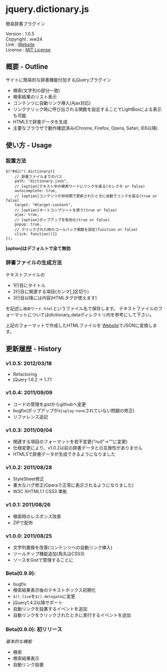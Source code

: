jquery.dictionary.js
===
簡易辞書プラグイン

Version    	: 1.0.5  
Copyright	: ww24  
Link		: [Website](http://dev.ww24.jp/javascript/jquery-dictionary-js/)  
License		: [MIT License](http://www.opensource.org/licenses/mit-license.php)  


## 概要 - Outline
サイトに簡易的な辞書機能付加するjQueryプラグイン

* 検索(文字列の部分一致)
* 検索結果のリスト表示
* コンテンツに自動リンク挿入(Ajax対応)
* リンククリック時に呼び出される関数を設定することでLightBoxによる表示も可能
* HTML5で辞書データを生成
* 主要なブラウザで動作確認済み(Chrome, Firefox, Opera, Safari, IE6以降)

## 使い方 - Usage

### 設置方法

	$("#dic").dictionary({
		// 辞書ファイルまでのパス
		path: "dictionary.json",
		// [option]テキスト中の検索ワードにリンクを張る(セレクタ or false)
		autocomplete: true,
		// [option]コンテンツが非同期で更新されたときに自動でリンクを張る(true or false)
		target: "#target-content",
		// [option]オートコンプリートを使う(true or false)
		ajax: true,
		// [option]ポップアップを有効化(true or false)
		popup: true,
		// クリックされた時のコールバック関数を設定(function or false)
		click: function(){}
	});

**[option]はデフォルトで全て無効**


### 辞書ファイルの生成方法

テキストファイルの

- 1行目にタイトル
- 2行目に関連する項目(カンマ[,]区切り)
- 3行目以降には内容(HTMLタグが使えます)

を記述し`検索ワード.html`というファイル名で保存します。
テキストファイルのフォーマットについてはdictionary_dataディレクトリ内を参考にして下さい。

上記のフォーマットで作成したHTMLファイルを
[Website](http://dev.ww24.jp/javascript/jquery-dictionary-js/)でJSONに変換します。


## 更新履歴 - History

### v1.0.5: 2012/03/18
- Refactoring
- jQuery 1.6.2 -> 1.7.1

### v1.0.4: 2011/09/09
- コードの管理をgistからgithubへ変更
- bugfix(ポップアップが`display:none`されていない問題の修正)
- リファレンス追記

### v1.0.3: 2011/09/04
- 関連する項目のフォーマットを若干変更("null"→""に変更)
- 仕様変更により、v1.0.2以前の辞書データとの互換性がありません
- HTML5で辞書データが生成できるようになりました

### v1.0.2: 2011/08/28
- StyleSheet修正
- 重大なバグ修正(Operaで正常に表示されるようになりました)
- W3C XHTML1.1 CSS3 準拠

### v1.0.1: 2011/08/26
- 検索時のレスポンス改善
- ZIPで配布

### v1.0.0: 2011/08/25
- 文字列置換を改善(コンテンツへの自動リンク挿入)
- ツールチップ機能追加(角丸はCSS3)
- ソースをGistで管理することに

### Beta(0.9.9):
- bugfix
- 検索結果表示後のテキストボックス初期化
- `$().live`を`$().delegate`に変更
- jQuery1.4.2以降サポート
- 自動リンクを設置するイベントを追加
- 自動リンクをクリックされたときに実行するイベントを追加

### Beta(0.9.0): 初リリース
*基本的な機能*

- 検索
- 検索結果表示
- 自動リンク設置